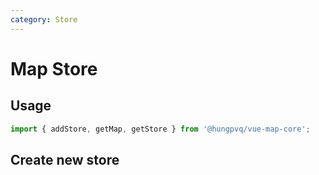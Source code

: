 ```yaml
---
category: Store
---
```


# Map Store

<FunctionInfo fn="Store" package="Map - Core"  />

## Usage

```ts
import { addStore, getMap, getStore } from '@hungpvq/vue-map-core';
```

## Create new store

```ts

```
